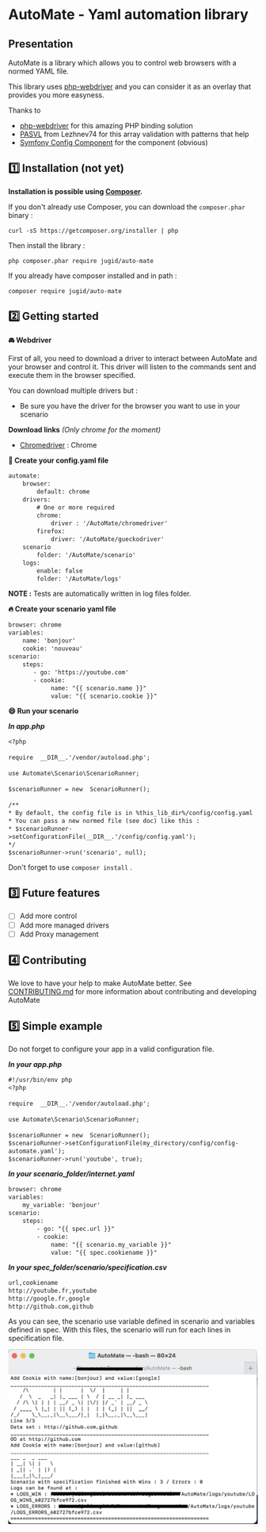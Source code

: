 # AutoMate - Yaml automation library

## Presentation

AutoMate is a library which allows you to control web browsers with a normed YAML file.

This library uses [php-webdriver](https://github.com/php-webdriver/php-webdriver) and you can consider it as an overlay that provides you more easyness.

Thanks to 
 - [php-webdriver](https://github.com/php-webdriver/php-webdriver) for this amazing PHP binding solution
 - [PASVL](https://github.com/lezhnev74/pasvl) from Lezhnev74 for this array validation with patterns that help
 - [Symfony Config Component](https://github.com/symfony/config) for the component (obvious)

## 1️⃣ Installation (not yet)

**Installation is possible using [Composer](https://getcomposer.org/).**

If you don't already use Composer, you can download the `composer.phar` binary :

    curl -sS https://getcomposer.org/installer | php

Then install the library :

    php composer.phar require jugid/auto-mate

If you already have composer installed and in path :

    composer require jugid/auto-mate

## 2️⃣ Getting started

**🚘 Webdriver**

First of all, you need to download a driver to interact between AutoMate and your browser and control it. This driver will listen to the commands sent and execute them in the browser specified.

You can download multiple drivers but :

 - Be sure you have the driver for the browser you want to use in your scenario

**Download links**
*(Only chrome for the moment)*
 - [Chromedriver](https://sites.google.com/a/chromium.org/chromedriver/downloads) : Chrome

**🔧 Create your config.yaml file**

    automate:
    	browser:
    		default: chrome
    	drivers:
	    	# One or more required
    		chrome:
    			driver : '/AutoMate/chromedriver'
    		firefox:
    			driver: '/AutoMate/gueckodriver'
    	scenario
			folder: '/AutoMate/scenario'
    	logs:
    		enable: false
    		folder: '/AutoMate/logs'


**NOTE :** Tests are automatically written in log files folder.

**🔥 Create your scenario yaml file**

    browser: chrome
    variables:
        name: 'bonjour'
        cookie: 'nouveau'
    scenario:
        steps:
    	   - go: 'https://youtube.com'
    	   - cookie:
    		    name: "{{ scenario.name }}"
    		    value: "{{ scenario.cookie }}"

**😄 Run your scenario**

***In app.php***

    <?php
    
    require  __DIR__.'/vendor/autoload.php';
    
    use Automate\Scenario\ScenarioRunner;
    
    $scenarioRunner = new  ScenarioRunner();
    
    /**
    * By default, the config file is in %this_lib_dir%/config/config.yaml
    * You can pass a new normed file (see doc) like this :
    * $scenarioRunner->setConfigurationFile(__DIR__.'/config/config.yaml');
    */
    $scenarioRunner->run('scenario', null);

Don't forget to use `composer install` .

## 3️⃣ Future features

 - [ ] Add more control
 - [ ] Add more managed drivers
 - [ ] Add Proxy management

## 4️⃣ Contributing

We love to have your help to make AutoMate better. 
See [CONTRIBUTING.md](.github/CONTRIBUTING.md) for more information about contributing and developing AutoMate

## 5️⃣ Simple example

Do not forget to configure your app in a valid configuration file.

***In your app.php***

    #!/usr/bin/env php
    <?php
    
    require  __DIR__.'/vendor/autoload.php';
    
    use Automate\Scenario\ScenarioRunner;
    
    $scenarioRunner = new  ScenarioRunner();
    $scenarioRunner->setConfigurationFile(my_directory/config/config-automate.yaml');
    $scenarioRunner->run('youtube', true);


***In your scenario_folder/internet.yaml***

    browser: chrome
    variables:
    	my_variable: 'bonjour'
    scenario:
    	steps:
    		- go: "{{ spec.url }}"
    		- cookie:
    			name: "{{ scenario.my_variable }}"
    			value: "{{ spec.cookiename }}"

***In your spec_folder/scenario/specification.csv***

    url,cookiename
    http://youtube.fr,youtube
    http://google.fr,google
    http://github.com,github

As you can see, the scenario use variable defined in scenario and variables defined in spec.
With this files, the scenario will run for each lines in specification file.

![AutoMate Screenshot](https://github.com/JuGid/AutoMate/blob/master/docs/images/screen_automate.png)



